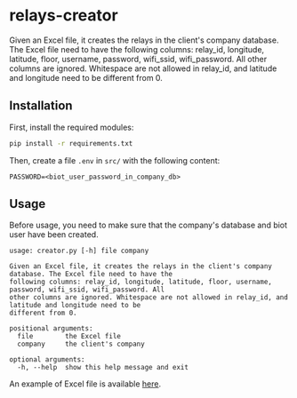 # relays-creator

Given an Excel file, it creates the relays in the client's company database. The Excel file need to have the
following columns: relay_id, longitude, latitude, floor, username, password, wifi_ssid, wifi_password. All
other columns are ignored. Whitespace are not allowed in relay_id, and latitude and longitude need to be
different from 0.

## Installation

First, install the required modules:

```bash
pip install -r requirements.txt
```

Then, create a file `.env` in `src/` with the following content:

```
PASSWORD=<biot_user_password_in_company_db>
```

## Usage

Before usage, you need to make sure that the company's database and biot user have been created.

```
usage: creator.py [-h] file company

Given an Excel file, it creates the relays in the client's company database. The Excel file need to have the
following columns: relay_id, longitude, latitude, floor, username, password, wifi_ssid, wifi_password. All
other columns are ignored. Whitespace are not allowed in relay_id, and latitude and longitude need to be
different from 0.

positional arguments:
  file        the Excel file
  company     the client's company

optional arguments:
  -h, --help  show this help message and exit
```

An example of Excel file is available [here](examples/excel.xlsx).
